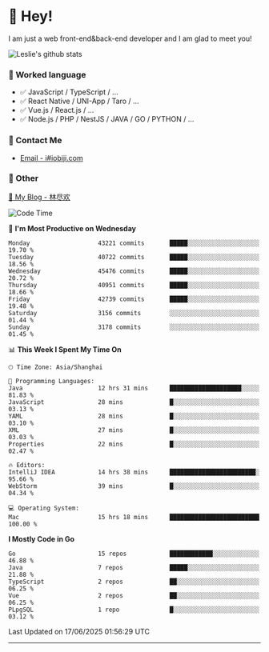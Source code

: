 # 👋 Hey!

I am just a web front-end&back-end developer and I am glad to meet you!

![Leslie's github stats](https://github-readme-stats.vercel.app/api?username=unsafe-ptr&&show_icons=true&&title_color=1abc9c&&icon_color=1abc9c)


### 📝 Worked language

- ✅ JavaScript / TypeScript / ...
- ✅ React Native / UNI-App / Taro / ...
- ✅ Vue.js / React.js / ...
- ✅ Node.js / PHP / NestJS / JAVA / GO / PYTHON / ...

### 📮 Contact Me

- [Email - i#iobiji.com](mailto:i@iobiji.com)


### 🤪 Other

[📌 My Blog - 林尽欢](https://iobiji.com)

<!--START_SECTION:waka-->
![Code Time](http://img.shields.io/badge/Code%20Time-1%2C781%20hrs%2011%20mins-blue)

📅 **I'm Most Productive on Wednesday** 

```text
Monday                   43221 commits       █████░░░░░░░░░░░░░░░░░░░░   19.70 % 
Tuesday                  40722 commits       █████░░░░░░░░░░░░░░░░░░░░   18.56 % 
Wednesday                45476 commits       █████░░░░░░░░░░░░░░░░░░░░   20.72 % 
Thursday                 40951 commits       █████░░░░░░░░░░░░░░░░░░░░   18.66 % 
Friday                   42739 commits       █████░░░░░░░░░░░░░░░░░░░░   19.48 % 
Saturday                 3156 commits        ░░░░░░░░░░░░░░░░░░░░░░░░░   01.44 % 
Sunday                   3178 commits        ░░░░░░░░░░░░░░░░░░░░░░░░░   01.45 % 
```


📊 **This Week I Spent My Time On** 

```text
🕑︎ Time Zone: Asia/Shanghai

💬 Programming Languages: 
Java                     12 hrs 31 mins      ████████████████████░░░░░   81.83 % 
JavaScript               28 mins             █░░░░░░░░░░░░░░░░░░░░░░░░   03.13 % 
YAML                     28 mins             █░░░░░░░░░░░░░░░░░░░░░░░░   03.10 % 
XML                      27 mins             █░░░░░░░░░░░░░░░░░░░░░░░░   03.03 % 
Properties               22 mins             █░░░░░░░░░░░░░░░░░░░░░░░░   02.47 % 

🔥 Editors: 
IntelliJ IDEA            14 hrs 38 mins      ████████████████████████░   95.66 % 
WebStorm                 39 mins             █░░░░░░░░░░░░░░░░░░░░░░░░   04.34 % 

💻 Operating System: 
Mac                      15 hrs 18 mins      █████████████████████████   100.00 % 
```

**I Mostly Code in Go** 

```text
Go                       15 repos            ████████████░░░░░░░░░░░░░   46.88 % 
Java                     7 repos             █████░░░░░░░░░░░░░░░░░░░░   21.88 % 
TypeScript               2 repos             ██░░░░░░░░░░░░░░░░░░░░░░░   06.25 % 
Vue                      2 repos             ██░░░░░░░░░░░░░░░░░░░░░░░   06.25 % 
PLpgSQL                  1 repo              █░░░░░░░░░░░░░░░░░░░░░░░░   03.12 % 
```




 Last Updated on 17/06/2025 01:56:29 UTC
<!--END_SECTION:waka-->
---
